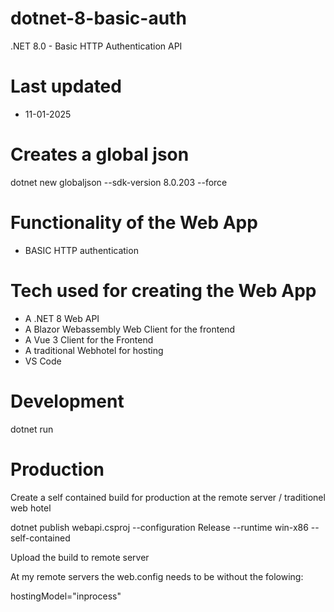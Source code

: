 # dotnet-8-basic-auth

.NET 8.0 - Basic HTTP Authentication API

# Last updated

- 11-01-2025

# Creates a global json

dotnet new globaljson --sdk-version 8.0.203 --force

# Functionality of the Web App

- BASIC HTTP authentication

# Tech used for creating the Web App

- A .NET 8 Web API
- A Blazor Webassembly Web Client for the frontend
- A Vue 3 Client for the Frontend
- A traditional Webhotel for hosting
- VS Code

# Development

dotnet run

# Production

Create a self contained build for production at the remote server / traditionel web hotel

dotnet publish webapi.csproj --configuration Release --runtime win-x86 --self-contained

Upload the build to remote server

At my remote servers the web.config needs to be without the folowing:

hostingModel="inprocess"



